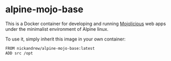 # alpine-mojo-base

This is a Docker container for developing and running [Mojolicious](http://mojolicio.us/)
web apps under the minimalist environment of Alpine linux.

To use it, simply inherit this image in your own container:

``` Dockerfile.md
FROM nickandrew/alpine-mojo-base:latest
ADD src /opt
```
